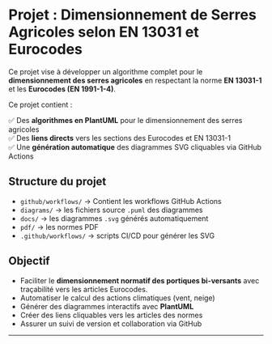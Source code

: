 # Projet : Dimensionnement de Serres Agricoles selon EN 13031 et Eurocodes

Ce projet vise à développer un algorithme complet pour le **dimensionnement des serres agricoles** en respectant la norme **EN 13031-1** et les **Eurocodes (EN 1991-1-4)**.

Ce projet contient :

✅ Des **algorithmes en PlantUML** pour le dimensionnement des serres agricoles  
✅ Des **liens directs** vers les sections des Eurocodes et EN 13031-1  
✅ Une **génération automatique** des diagrammes SVG cliquables via GitHub Actions  

## Structure du projet

- `github/workflows/` → Contient les workflows GitHub Actions
- `diagrams/` → les fichiers source `.puml` des diagrammes
- `docs/` → les diagrammes `.svg` générés automatiquement
- `pdf/` → les normes PDF 
- `.github/workflows/` → scripts CI/CD pour générer les SVG

## Objectif

- Faciliter le **dimensionnement normatif des portiques bi-versants** avec traçabilité vers les articles Eurocodes.
- Automatiser le calcul des actions climatiques (vent, neige)
- Générer des diagrammes interactifs avec **PlantUML**
- Créer des liens cliquables vers les articles des normes
- Assurer un suivi de version et collaboration via GitHub


---